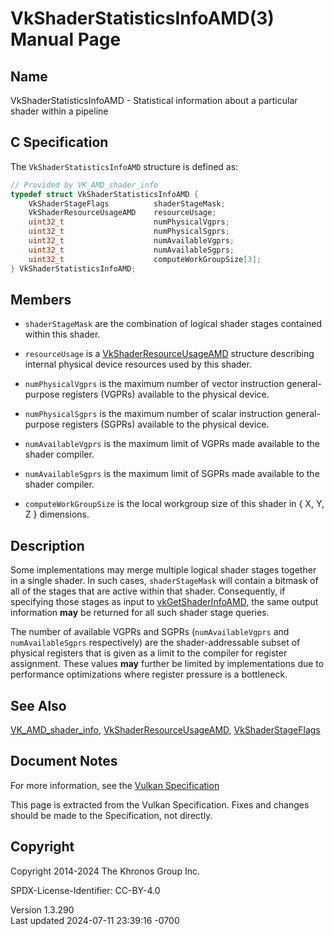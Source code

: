 # VkShaderStatisticsInfoAMD(3) Manual Page

## Name

VkShaderStatisticsInfoAMD - Statistical information about a particular
shader within a pipeline



## <a href="#_c_specification" class="anchor"></a>C Specification

The `VkShaderStatisticsInfoAMD` structure is defined as:

``` c
// Provided by VK_AMD_shader_info
typedef struct VkShaderStatisticsInfoAMD {
    VkShaderStageFlags          shaderStageMask;
    VkShaderResourceUsageAMD    resourceUsage;
    uint32_t                    numPhysicalVgprs;
    uint32_t                    numPhysicalSgprs;
    uint32_t                    numAvailableVgprs;
    uint32_t                    numAvailableSgprs;
    uint32_t                    computeWorkGroupSize[3];
} VkShaderStatisticsInfoAMD;
```

## <a href="#_members" class="anchor"></a>Members

- `shaderStageMask` are the combination of logical shader stages
  contained within this shader.

- `resourceUsage` is a
  [VkShaderResourceUsageAMD](https://registry.khronos.org/vulkan/specs/1.3-extensions/man/html/VkShaderResourceUsageAMD.html) structure
  describing internal physical device resources used by this shader.

- `numPhysicalVgprs` is the maximum number of vector instruction
  general-purpose registers (VGPRs) available to the physical device.

- `numPhysicalSgprs` is the maximum number of scalar instruction
  general-purpose registers (SGPRs) available to the physical device.

- `numAvailableVgprs` is the maximum limit of VGPRs made available to
  the shader compiler.

- `numAvailableSgprs` is the maximum limit of SGPRs made available to
  the shader compiler.

- `computeWorkGroupSize` is the local workgroup size of this shader in {
  X, Y, Z } dimensions.

## <a href="#_description" class="anchor"></a>Description

Some implementations may merge multiple logical shader stages together
in a single shader. In such cases, `shaderStageMask` will contain a
bitmask of all of the stages that are active within that shader.
Consequently, if specifying those stages as input to
[vkGetShaderInfoAMD](https://registry.khronos.org/vulkan/specs/1.3-extensions/man/html/vkGetShaderInfoAMD.html), the same output
information **may** be returned for all such shader stage queries.

The number of available VGPRs and SGPRs (`numAvailableVgprs` and
`numAvailableSgprs` respectively) are the shader-addressable subset of
physical registers that is given as a limit to the compiler for register
assignment. These values **may** further be limited by implementations
due to performance optimizations where register pressure is a
bottleneck.

## <a href="#_see_also" class="anchor"></a>See Also

[VK_AMD_shader_info](https://registry.khronos.org/vulkan/specs/1.3-extensions/man/html/VK_AMD_shader_info.html),
[VkShaderResourceUsageAMD](https://registry.khronos.org/vulkan/specs/1.3-extensions/man/html/VkShaderResourceUsageAMD.html),
[VkShaderStageFlags](https://registry.khronos.org/vulkan/specs/1.3-extensions/man/html/VkShaderStageFlags.html)

## <a href="#_document_notes" class="anchor"></a>Document Notes

For more information, see the <a
href="https://registry.khronos.org/vulkan/specs/1.3-extensions/html/vkspec.html#VkShaderStatisticsInfoAMD"
target="_blank" rel="noopener">Vulkan Specification</a>

This page is extracted from the Vulkan Specification. Fixes and changes
should be made to the Specification, not directly.

## <a href="#_copyright" class="anchor"></a>Copyright

Copyright 2014-2024 The Khronos Group Inc.

SPDX-License-Identifier: CC-BY-4.0

Version 1.3.290  
Last updated 2024-07-11 23:39:16 -0700
